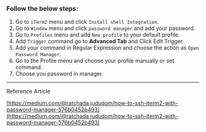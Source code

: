 ### Follow the below steps:

1. Go to `iTerm2` menu and click `Install shell Integration`.
2. Go to `Window` menu and click `password manager` and add your password.
3. Go to `Profiles` menu and add `New profile` to your default profile.
4. Add `Trigger` command go to **Advanced Tab** and Click Edit Trigger.
5. Add your command in Regular Expression and choose the action as `Open Password Manager`.
6. Go to the Profile menu and choose your profile manually or set command.
7. Choose you password in manager.

---

Reference Article

[https://medium.com/@ratchada.jududom/how-to-ssh-iterm2-with-password-manager-576b0452b493](https://medium.com/@ratchada.jududom/how-to-ssh-iterm2-with-password-manager-576b0452b493)